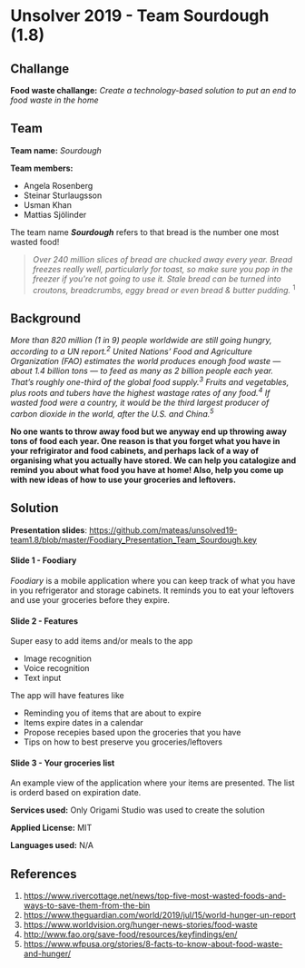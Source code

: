 # Unsolver 2019 - Team Sourdough (1.8)

## Challange

**Food waste challange:** *Create a technology-based solution to put an end to food waste in the home*

## Team 
**Team name:** *Sourdough*

**Team members:**
* Angela Rosenberg
* Steinar Sturlaugsson	
* Usman Khan
* Mattias Sjölinder

The team name **_Sourdough_** refers to that bread is the number one most wasted food!

>*Over 240 million slices of bread are chucked away every year. Bread freezes really well, particularly for toast, so make sure you pop in the freezer if you're not going to use it. Stale bread can be turned into croutons, breadcrumbs, eggy bread or even bread & butter pudding.* <sup>1</sup>


## Background 
*More than 820 million (1 in 9) people worldwide are still going hungry, according to a UN report.<sup>2</sup>
United Nations’ Food and Agriculture Organization (FAO) estimates the world produces enough food waste — about 1.4 billion tons — to feed as many as 2 billion people each year. That’s roughly one-third of the global food supply.<sup>3</sup>
Fruits and vegetables, plus roots and tubers have the highest wastage rates of any food.<sup>4</sup>
If wasted food were a country, it would be the third largest producer of carbon dioxide in the world, after the U.S. and China.<sup>5</sup>*

**No one wants to throw away food but we anyway end up throwing away tons of food each year. One reason is that you forget what you have in your refrigirator and food cabinets, and perhaps lack of a way of organising what you actually have stored. We can help you catalogize and remind you about what food you have at home! Also, help you come up with new ideas of how to use your groceries and leftovers.**
## Solution

**Presentation slides**: https://github.com/mateas/unsolved19-team1.8/blob/master/Foodiary_Presentation_Team_Sourdough.key

#### Slide 1 - Foodiary
*Foodiary* is a mobile application where you can keep track of what you have in you refrigerator and storage cabinets. It reminds you to eat your leftovers and use your groceries before they expire. 


#### Slide 2 - Features
Super easy to add items and/or meals to the app
* Image recognition
* Voice recognition
* Text input 

The app will have features like
* Reminding you of items that are about to expire
* Items expire dates in a calendar
* Propose recepies based upon the groceries that you have
* Tips on how to best preserve you groceries/leftovers

#### Slide 3 - Your groceries list
An example view of the application where your items are presented. The list is orderd based on expiration date. 


**Services used:** Only Origami Studio was used to create the solution

**Applied License:** MIT

**Languages used:** N/A


## References
1. https://www.rivercottage.net/news/top-five-most-wasted-foods-and-ways-to-save-them-from-the-bin
1. https://www.theguardian.com/world/2019/jul/15/world-hunger-un-report
1. https://www.worldvision.org/hunger-news-stories/food-waste
1. http://www.fao.org/save-food/resources/keyfindings/en/
1. https://www.wfpusa.org/stories/8-facts-to-know-about-food-waste-and-hunger/